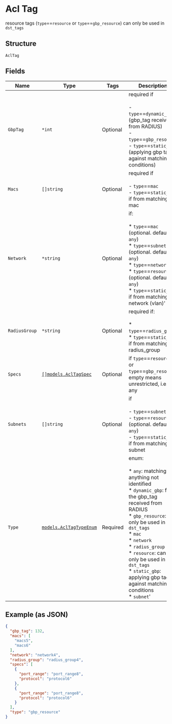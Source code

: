 
# Acl Tag

resource tags (`type`==`resource` or `type`==`gbp_resource`) can only be used in `dst_tags`

## Structure

`AclTag`

## Fields

| Name | Type | Tags | Description |
|  --- | --- | --- | --- |
| `GbpTag` | `*int` | Optional | required if<br><br>- `type`==`dynamic_gbp` (gbp_tag received from RADIUS)<br>- `type`==`gbp_resource`<br>- `type`==`static_gbp` (applying gbp tag against matching conditions) |
| `Macs` | `[]string` | Optional | required if<br><br>- `type`==`mac`<br>- `type`==`static_gbp` if from matching mac |
| `Network` | `*string` | Optional | if:<br><br>* `type`==`mac` (optional. default is `any`)<br>* `type`==`subnet` (optional. default is `any`)<br>* `type`==`network`<br>* `type`==`resource` (optional. default is `any`)<br>* `type`==`static_gbp` if from matching network (vlan)' |
| `RadiusGroup` | `*string` | Optional | required if:<br><br>* `type`==`radius_group`<br>* `type`==`static_gbp`<br>  if from matching radius_group |
| `Specs` | [`[]models.AclTagSpec`](../../doc/models/acl-tag-spec.md) | Optional | if `type`==`resource` or `type`==`gbp_resource`<br>empty means unrestricted, i.e. any |
| `Subnets` | `[]string` | Optional | if<br><br>- `type`==`subnet`<br>- `type`==`resource` (optional. default is `any`)<br>- `type`==`static_gbp` if from matching subnet |
| `Type` | [`models.AclTagTypeEnum`](../../doc/models/acl-tag-type-enum.md) | Required | enum:<br><br>* `any`: matching anything not identified<br>* `dynamic_gbp`: from the gbp_tag received from RADIUS<br>* `gbp_resource`: can only be used in `dst_tags`<br>* `mac`<br>* `network`<br>* `radius_group`<br>* `resource`: can only be used in `dst_tags`<br>* `static_gbp`: applying gbp tag against matching conditions<br>* `subnet`' |

## Example (as JSON)

```json
{
  "gbp_tag": 132,
  "macs": [
    "macs5",
    "macs6"
  ],
  "network": "network4",
  "radius_group": "radius_group4",
  "specs": [
    {
      "port_range": "port_range8",
      "protocol": "protocol6"
    },
    {
      "port_range": "port_range8",
      "protocol": "protocol6"
    }
  ],
  "type": "gbp_resource"
}
```

